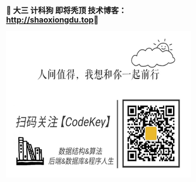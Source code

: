 <h2> 💚 大三 计科狗 即将秃顶  技术博客：<a href="http://shaoxiongdu.top">http://shaoxiongdu.top</a>💜</h2>
<img height='400px'  src="https://github.com/ShaoxiongDu/ShaoxiongDu/blob/main/CodeKey.jpg">

